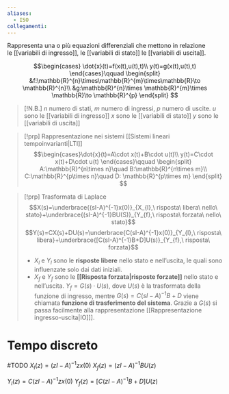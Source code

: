 ```yaml
---
aliases:
  - ISO
collegamenti:
---
```

Rappresenta una o più equazioni differenziali che mettono in relazione le [[variabili di ingresso]], le [[variabili di stato]] le [[variabili di uscita]].

$$\begin{cases}
 \dot{x}(t)=f(x(t),u(t),t)\\
 y(t)=g(x(t),u(t),t)
\end{cases}\qquad
\begin{split}
&f:\mathbb{R}^{n}\times\mathbb{R}^{m}\times\mathbb{R}\to \mathbb{R}^{n}\\
&g:\mathbb{R}^{n}\times \mathbb{R}^{m}\times \mathbb{R}\to \mathbb{R}^{p}
\end{split}
$$
>[!N.B.]
>$n$ numero di stati, $m$ numero di ingressi, $p$ numero di uscite.
>$u$ sono le [[variabili di ingresso]]
$x$ sono le [[variabili di stato]]
$y$ sono le [[variabili di uscita]]

>[!prp] Rappresentazione nei sistemi [[Sistemi lineari tempoinvarianti|LTI]]
>$$\begin{cases}\dot{x}(t)=A\cdot x(t)+B\cdot u(t)\\
>y(t)=C\cdot x(t)+D\cdot u(t)
>\end{cases}\qquad
>\begin{split}
>A:\mathbb{R}^{n\times n}\quad B:\mathbb{R}^{n\times m}\\
>C:\mathbb{R}^{p\times n}\quad D: \mathbb{R}^{p\times m}
>\end{split}
>$$

>[!prp] Trasformata di Laplace
>$$X(s)=\underbrace{(sI-A)^{-1}x(0)}_{X_{l},\ risposta\ libera\ nello\ stato}+\underbrace{(sI-A)^{-1}BU(S)}_{Y_{f},\ risposta\ forzata\ nello\ stato}$$
>$$Y(s)=CX(s)+DU(s)=\underbrace{C(sI-A)^{-1}x(0)}_{Y_{l},\ risposta\ libera}+\underbrace{[C(sI-A)^{-1}B+D]U(s)}_{Y_{f},\ risposta\ forzata}$$
>- $X_{l}$ e $Y_{l}$ sono le **risposte libere** nello stato e nell’uscita, le quali sono influenzate solo dai dati iniziali.
>- $X_{f}$ e $Y_{f}$ sono le **[[Risposta forzata|risposte forzate]]** nello stato e nell’uscita.
>  $Y_{f}=G(s)\cdot U(s)$, dove $U(s)$ è la trasformata della funzione di ingresso, mentre $G(s)=C(sI-A)^{-1}B+D$ viene chiamata **funzione di trasferimento del sistema**. 
>  Grazie a $G(s)$ si passa facilmente alla rappresentazione [[Rappresentazione ingresso-uscita|IO]]].

# Tempo discreto
#TODO 
$X_{l}(z)=(zI-A)^{-1}zx(0)$
$X_{f}(z)=(zI-A)^{-1}BU(z)$

$Y_{l}(z)=C(zI-A)^{-1}zx(0)$
$Y_{f}(z)=[C(zI-A)^{-1}B+D]U(z)$
